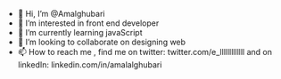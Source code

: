 - 👋 Hi, I’m @Amalghubari
- 👀 I’m interested in front end developer
- 🌱 I’m currently learning javaScript
- 💞️ I’m looking to collaborate on designing web
- 📫 How to reach me , find me on twitter: twitter.com/e_lllllllllllll 
      and on linkedIn: linkedin.com/in/amalalghubari 

<!---
Amalghubari/Amalghubari is a ✨ special ✨ repository because its `README.md` (this file) appears on your GitHub profile.
You can click the Preview link to take a look at your changes.
--->
